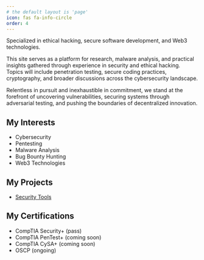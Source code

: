 ```yaml
---
# the default layout is 'page'
icon: fas fa-info-circle
order: 4
---
```


Specialized in ethical hacking, secure software development, and Web3 technologies.

This site serves as a platform for research, malware analysis, and practical insights gathered through experience in security and ethical hacking. Topics will include penetration testing, secure coding practices, cryptography, and broader discussions across the cybersecurity landscape.

Relentless in pursuit and inexhaustible in commitment, we stand at the forefront of uncovering vulnerabilities, securing systems through adversarial testing, and pushing the boundaries of decentralized innovation.

## My Interests

- Cybersecurity
- Pentesting
- Malware Analysis
- Bug Bounty Hunting
- Web3 Technologies

## My Projects

- [Security Tools](https://github.com/lukript/security-tools)

## My Certifications

- CompTIA Security+ (pass)
- CompTIA PenTest+ (coming soon)
- CompTIA CySA+ (coming soon)
- OSCP (ongoing)
